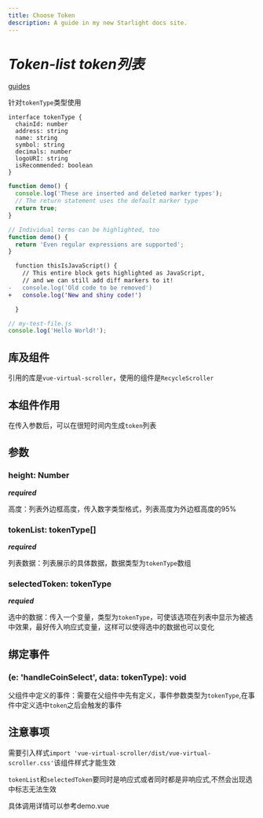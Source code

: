 ```yaml
---
title: Choose Token
description: A guide in my new Starlight docs site.
---
```


# _Token-list token列表_

[guides](/guides/example/)

针对`tokenType`类型使用

```
interface tokenType {
  chainId: number
  address: string
  name: string
  symbol: string
  decimals: number
  logoURI: string
  isRecommended: boolean
}
```

```js "return true;" ins="inserted" del="deleted"
function demo() {
  console.log('These are inserted and deleted marker types');
  // The return statement uses the default marker type
  return true;
}
```

```js "Individual terms" /Even.*supported/
// Individual terms can be highlighted, too
function demo() {
  return 'Even regular expressions are supported';
}
```

```diff lang="js"
  function thisIsJavaScript() {
    // This entire block gets highlighted as JavaScript,
    // and we can still add diff markers to it!
-   console.log('Old code to be removed')
+   console.log('New and shiny code!')

  }
```

```js
// my-test-file.js
console.log('Hello World!');
```

## 库及组件

引用的库是`vue-virtual-scroller`，使用的组件是`RecycleScroller`

## 本组件作用

在传入参数后，可以在很短时间内生成`token`列表

## 参数

### height: Number

***required***

高度：列表外边框高度，传入数字类型格式，列表高度为外边框高度的95%

### tokenList: tokenType[]

***required***

列表数据：列表展示的具体数据，数据类型为`tokenType`数组

### selectedToken: tokenType

***requied***

选中的数据：传入一个变量，类型为`tokenType`，可使该选项在列表中显示为被选中效果，最好传入响应式变量，这样可以使得选中的数据也可以变化

## 绑定事件

### (e: 'handleCoinSelect', data: tokenType): void

父组件中定义的事件：需要在父组件中先有定义，事件参数类型为`tokenType`,在事件中定义选中`token`之后会触发的事件

## 注意事项

需要引入样式`import 'vue-virtual-scroller/dist/vue-virtual-scroller.css'`该组件样式才能生效

`tokenList`和`selectedToken`要同时是响应式或者同时都是非响应式,不然会出现选中标志无法生效

具体调用详情可以参考demo.vue
